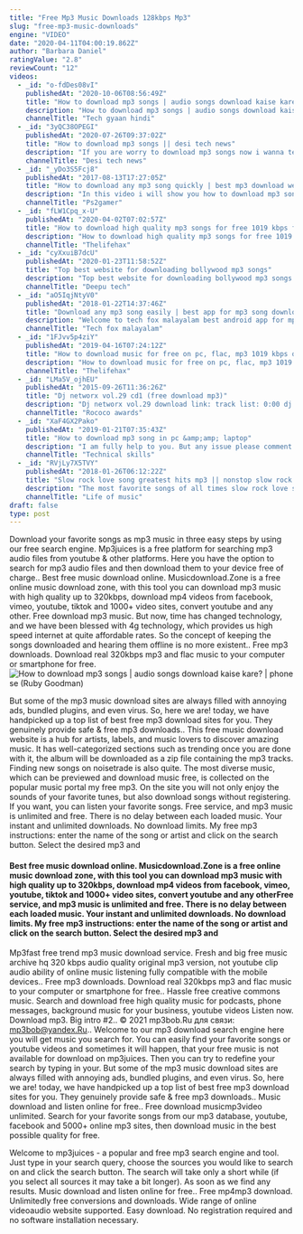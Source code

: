 ```yaml
---
title: "Free Mp3 Music Downloads 128kbps Mp3"
slug: "free-mp3-music-downloads"
engine: "VIDEO"
date: "2020-04-11T04:00:19.862Z"
author: "Barbara Daniel"
ratingValue: "2.8"
reviewCount: "12"
videos:
  - _id: "o-fdDes08vI"
    publishedAt: "2020-10-06T08:56:49Z"
    title: "How to download mp3 songs | audio songs download kaise kare? | phone se"
    description: "How to download mp3 songs | audio songs download kaise kare? | phone se namaskar dosto, mera naam hai kaushik tiwari aur aap dekh hai tech"
    channelTitle: "Tech gyaan hindi"
  - _id: "3yQC38OPEGI"
    publishedAt: "2020-07-26T09:37:02Z"
    title: "How to download mp3 songs || desi tech news"
    description: "If you are worry to download mp3 songs now i wanna tell you how to download free mp3 songs on android? mp3 download. You can download mp3 music"
    channelTitle: "Desi tech news"
  - _id: "_yDo3S5Fcj8"
    publishedAt: "2017-08-13T17:27:05Z"
    title: "How to download any mp3 song quickly | best mp3 download website |"
    description: "In this video i will show you how to download mp3 song quickly from best mp3 download website. For all playstation 2 games cheats, hacks, tricks and"
    channelTitle: "Ps2gamer"
  - _id: "fLW1Cpq_x-U"
    publishedAt: "2020-04-02T07:02:57Z"
    title: "How to download high quality mp3 songs for free 1019 kbps flac insane quality"
    description: "How to download high quality mp3 songs for free 1019 kbps. Today in this video i have shown you guys how to download high quality mp3 songs for free."
    channelTitle: "Thelifehax"
  - _id: "cyXxuiB7dcU"
    publishedAt: "2020-01-23T11:58:52Z"
    title: "Top best website for downloading bollywood mp3 songs"
    description: "Top best website for downloading bollywood mp3 songs namaskaar dosto deepu tech me aapka swagat hai share support and subscribe dosto aap"
    channelTitle: "Deepu tech"
  - _id: "aO5IqjNtyV0"
    publishedAt: "2018-01-22T14:37:46Z"
    title: "Download any mp3 song easily | best app for mp3 song download"
    description: "Welcome to tech fox malayalam best android app for mp3 song download nb : വീഡിയോയിൽ പറഞ്ഞിരിക്കുന്നവ ഡൗൺലോഡ്"
    channelTitle: "Tech fox malayalam"
  - _id: "1FJvv5p4ziY"
    publishedAt: "2019-04-16T07:24:12Z"
    title: "How to download music for free on pc, flac, mp3 1019 kbps quality insane"
    description: "How to download music for free on pc, flac, mp3 1019 kbps quality insane how to download music for free on pc. Enjoy using and download the"
    channelTitle: "Thelifehax"
  - _id: "LMa5V_ojhEU"
    publishedAt: "2015-09-26T11:36:26Z"
    title: "Dj networx vol.29 cd1 (free download mp3)"
    description: "Dj networx vol.29 download link: track list: 0:00 dj millo &amp; dj bony - emergency 4:44 bangboy vs. Hansebanger - kiezstyle"
    channelTitle: "Rococo awards"
  - _id: "XaF4GX2Pako"
    publishedAt: "2019-01-21T07:35:43Z"
    title: "How to download mp3 song in pc &amp;amp; laptop"
    description: "I am fully help to you. But any issue please comment me. I am resolve the issue table of contents: 00:00 - introduction 01:02 - marker 1."
    channelTitle: "Technical skills"
  - _id: "RVjLy7X5TVY"
    publishedAt: "2018-01-26T06:12:22Z"
    title: "Slow rock love song greatest hits mp3 || nonstop slow rock love songs 80&amp;#39;s 90&amp;#39;s playlist"
    description: "The most favorite songs of all times slow rock love song greatest hits mp3 || nonstop slow rock love songs 80&#39;s 90&#39;s playlist link"
    channelTitle: "Life of music"
draft: false
type: post
---
```


Download your favorite songs as mp3 music in three easy steps by using our free search engine. Mp3juices is a free platform for searching mp3 audio files from youtube &amp; other platforms. Here you have the option to search for mp3 audio files and then download them to your device free of charge.. Best free music download online. Musicdownload.Zone is a free online music download zone, with this tool you can download mp3 music with high quality up to 320kbps, download mp4 videos from facebook, vimeo, youtube, tiktok and 1000+ video sites, convert youtube and any other. Free download mp3 music. But now, time has changed technology, and we have been blessed with 4g technology, which provides us high speed internet at quite affordable rates. So the concept of keeping the songs downloaded and hearing them offline is no more existent.. Free mp3 downloads. Download real 320kbps mp3 and flac music to your computer or smartphone for free.
![How to download mp3 songs | audio songs download kaise kare? | phone se (Ruby Goodman)](https://i.ytimg.com/vi/o-fdDes08vI/hqdefault.jpg "How to download mp3 songs | audio songs download kaise kare? | phone se (Devin Newman)")

But some of the mp3 music download sites are always filled with annoying ads, bundled plugins, and even virus. So, here we are! today, we have handpicked up a top list of best free mp3 download sites for you. They genuinely provide safe &amp; free mp3 downloads.. This free music download website is a hub for artists, labels, and music lovers to discover amazing music. It has well-categorized sections such as trending once you are done with it, the album will be downloaded as a zip file containing the mp3 tracks. Finding new songs on noisetrade is also quite. The most diverse music, which can be previewed and download music free, is collected on the popular music portal my free mp3. On the site you will not only enjoy the sounds of your favorite tunes, but also download songs without registering. If you want, you can listen your favorite songs. Free service, and mp3 music is unlimited and free. There is no delay between each loaded music. Your instant and unlimited downloads. No download limits. My free mp3 instructions: enter the name of the song or artist and click on the search button. Select the desired mp3 and
<!--inArticleAds-->

<!--galleryOne-->

#### Best free music download online. Musicdownload.Zone is a free online music download zone, with this tool you can download mp3 music with high quality up to 320kbps, download mp4 videos from facebook, vimeo, youtube, tiktok and 1000+ video sites, convert youtube and any otherFree service, and mp3 music is unlimited and free. There is no delay between each loaded music. Your instant and unlimited downloads. No download limits. My free mp3 instructions: enter the name of the song or artist and click on the search button. Select the desired mp3 and
<!--inArticleAds-->

<!--galleryTwo-->

Mp3fast free trend mp3 music download service. Fresh and big free music archive hq 320 kbps audio quality original mp3 version, not youtube clip audio ability of online music listening fully compatible with the mobile devices.. Free mp3 downloads. Download real 320kbps mp3 and flac music to your computer or smartphone for free.. Hassle free creative commons music. Search and download free high quality music for podcasts, phone messages, background music for your business, youtube videos Listen now. Download mp3. Big intro #2.. © 2021 mp3bob.Ru для связи: mp3bob@yandex.Ru.. Welcome to our mp3 download search engine here you will get music you search for. You can easily find your favorite songs or youtube videos and sometimes it will happen, that your free music is not available for download on mp3juices. Then you can try to redefine your search by typing in your. But some of the mp3 music download sites are always filled with annoying ads, bundled plugins, and even virus. So, here we are! today, we have handpicked up a top list of best free mp3 download sites for you. They genuinely provide safe &amp; free mp3 downloads.. Music download and listen online for free.. Free download musicmp3video unlimited. Search for your favorite songs from our mp3 database, youtube, facebook and 5000+ online mp3 sites, then download music in the best possible quality for free.
<!--galleryThree-->

Welcome to mp3juices - a popular and free mp3 search engine and tool. Just type in your search query, choose the sources you would like to search on and click the search button. The search will take only a short while (if you select all sources it may take a bit longer). As soon as we find any results. Music download and listen online for free.. Free mp4mp3 download. Unlimitedly free conversions and downloads. Wide range of online videoaudio website supported. Easy download. No registration required and no software installation necessary.